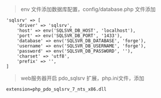 > env 文件添加数据库配置，config/database.php 文件添加

```
'sqlsrv' => [
    'driver' => 'sqlsrv',
    'host' => env('SQLSVR_DB_HOST', 'localhost'),
    'port' => env('SQLSVR_DB_PORT', '1433'),
    'database' => env('SQLSVR_DB_DATABASE', 'forge'),
    'username' => env('SQLSVR_DB_USERNAME', 'forge'),
    'password' => env('SQLSVR_DB_PASSWORD', ''),
    'charset' => 'utf8',
    'prefix' => '',
]
```

> web服务器开启 pdo\_sqlsrv 扩展，php.ini文件，添加

```
extension=php_pdo_sqlsrv_7_nts_x86.dll
```



